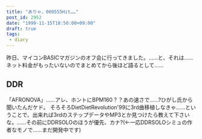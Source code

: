 ```yaml
---
title: "ありゃ、000555Hit……"
post_id: 2952
date: "1999-11-15T18:50:00+09:00"
draft: true
tags:
 - diary
---
```


昨日、マイコンBASICマガジンのオフ会に行ってきました。……と、それは……ネット料金がもったいないのでまとめてから後ほど語るとして……

## DDR

「AFRONOVA」……アレ、ホントにBPM160？？あの速さで……?ひがし氏から聞いたんだケド。  そろそろDietDietRevolution'99に3rd曲移植しなきゃ……ということで、出来れば3rdのステップデータやMP3とか見つけたら教えて下さいな。……その前にDDRSOLOのほうが優先、カナ?(←一応DDRSOLOシミュの作者なモノで……まだ開発中です)
